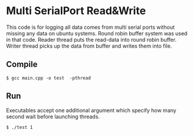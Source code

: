 # Multi SerialPort Read&Write

This code is for logging all data comes from multi serial ports without missing any data on ubuntu systems.
Round robin buffer system was used in that code. Reader thread puts the read-data into round robin buffer. Writer thread picks up the data from buffer and writes them into file.

## Compile

```
$ gcc main.cpp -o test  -pthread
```

## Run

Executables accept one additional argument which specify how many second wait before launching threads.

```
$ ./test 1
```



